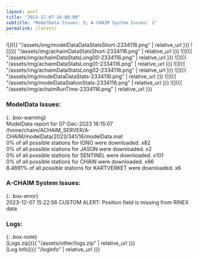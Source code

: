 ```yaml
---
layout: post
title: "2023-12-07 16:00:00"
subtitle: "ModelData Issues: 5; A-CHAIM System Issues: 1"
permalink: /latest/
---
```


![]({{ "/assets/img/modelDataDataStatsShort-2334116.png" | relative_url }})
![]({{ "/assets/img/achaimDataStatsShort-2334116.png" | relative_url }})
![]({{ "/assets/img/achaimDataStatsLong00-2334116.png" | relative_url }})
![]({{ "/assets/img/achaimDataStatsLong01-2334116.png" | relative_url }})
![]({{ "/assets/img/achaimDataStatsLong02-2334116.png" | relative_url }})
![]({{ "/assets/img/modelDataDataStats-2334116.png" | relative_url }})
![]({{ "/assets/img/modelDataStationStats-2334116.png" | relative_url }})
![]({{ "/assets/img/achaimRunTime-2334116.png" | relative_url }})


### ModelData Issues:  
  
{: .box-warning}  
 ModelData report for 07-Dec-2023 16:15:07   
 /home/chaim/ACHAIM_SERVER/A-CHAIM/modelData/2023/341/16/modelData.mat   
 0% of all possible stations for IONO were downloaded. x82   
 0% of all possible stations for JASON were downloaded. x2   
 0% of all possible stations for SENTINEL were downloaded. x101   
 0% of all possible stations for CHAIN were downloaded. x86   
 8.4691% of all possible stations for KARTVERKET were downloaded. x6   
  
### A-CHAIM System Issues:  
  
{: .box-error}  
2023-12-07 15:22:56 CUSTOM ALERT: Position field is missing from RINEX data  

### Logs:  
  
{: .box-note}  
[Logs.zip]({{ "/assets/other/logs.zip" | relative_url }})  
[Log Info]({{ "/logInfo" | relative_url }})  
